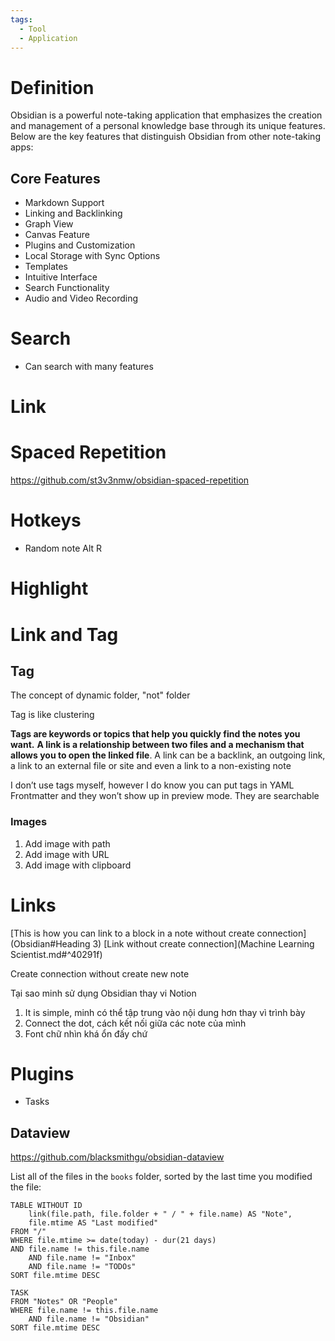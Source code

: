 ```yaml
---
tags:
  - Tool
  - Application
---
```

# Definition

Obsidian is a powerful note-taking application that emphasizes the creation and management of a personal knowledge base through its unique features. Below are the key features that distinguish Obsidian from other note-taking apps:

## Core Features

- Markdown Support
- Linking and Backlinking
- Graph View
- Canvas Feature
- Plugins and Customization
- Local Storage with Sync Options
- Templates
- Intuitive Interface
- Search Functionality
- Audio and Video Recording


# Search

- Can search with many features










# Link

# Spaced Repetition

https://github.com/st3v3nmw/obsidian-spaced-repetition

# Hotkeys

- Random note Alt R

# Highlight

# Link and Tag

## Tag

The concept of dynamic folder, "not" folder

Tag is like clustering

**Tags are keywords or topics that help you quickly find the notes you want.** **A link is a relationship between two files and a mechanism that allows you to open the linked file**. A link can be a backlink, an outgoing link, a link to an external file or site and even a link to a non-existing note

I don’t use tags myself, however I do know you can put tags in YAML Frontmatter and they won’t show up in preview mode. They are searchable

### Images

1. Add image with path
2. Add image with URL
3. Add image with clipboard

# Links

[This is how you can link to a block in a note without create connection](Obsidian#Heading 3)
[Link without create connection](Machine Learning Scientist.md#^40291f)

Create connection without create new note

Tại sao minh sử dụng Obsidian thay vi Notion
1. It is simple, minh có thể tập trung vào nội dung hơn thay vì trình bày
2. Connect the dot, cách kết nối giữa các note của mình
3. Font chữ nhìn khá ổn đấy chứ

# Plugins

- Tasks

## Dataview

https://github.com/blacksmithgu/obsidian-dataview

List all of the files in the `books` folder, sorted by the last time you modified the file:

```dataview
TABLE WITHOUT ID
    link(file.path, file.folder + " / " + file.name) AS "Note",
    file.mtime AS "Last modified"
FROM "/"
WHERE file.mtime >= date(today) - dur(21 days)
AND file.name != this.file.name
    AND file.name != "Inbox"
    AND file.name != "TODOs"
SORT file.mtime DESC 
```

```dataview
TASK 
FROM "Notes" OR "People"
WHERE file.name != this.file.name
	AND file.name != "Obsidian"
SORT file.mtime DESC 
```
